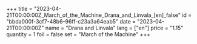 +++
title = "2023-04-21T00:00:00Z_March_of_the_Machine_Drana_and_Linvala_[en]_false"
id = "bbda000f-3cf7-48b6-96ff-c23a3a64eab5"
date = "2023-04-21T00:00:00Z"
name = "Drana and Linvala"
lang = ["en"]
price = "1.15"
quantity = 1
foil = false
set = "March of the Machine"
+++
